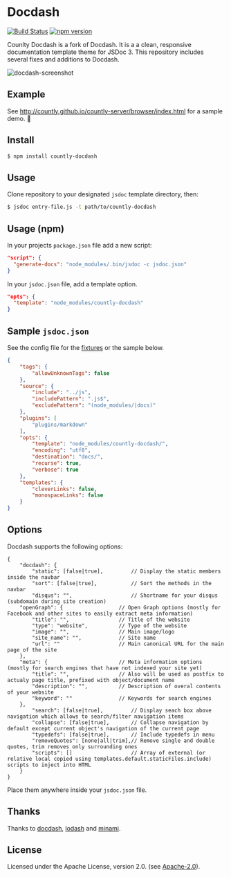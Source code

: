 # Docdash
[![Build Status](https://api.travis-ci.org/Countly/countly-docdash.png?branch=master)](https://travis-ci.org/Countly/countly-docdash) [![npm version](https://badge.fury.io/js/countly-docdash.svg)](https://badge.fury.io/js/countly-docdash)

Counlty Docdash is a fork of Docdash. It is a a clean, responsive documentation template theme for JSDoc 3. This repository includes several fixes and additions to Docdash.

![docdash-screenshot](https://cloud.githubusercontent.com/assets/447956/13398144/4dde7f36-defd-11e5-8909-1a9013302cb9.png)


## Example
See http://countly.github.io/countly-server/browser/index.html for a sample demo. :rocket:

## Install

```bash
$ npm install countly-docdash
```

## Usage
Clone repository to your designated `jsdoc` template directory, then:

```bash
$ jsdoc entry-file.js -t path/to/countly-docdash
```

## Usage (npm)
In your projects `package.json` file add a new script:

```json
"script": {
  "generate-docs": "node_modules/.bin/jsdoc -c jsdoc.json"
}
```

In your `jsdoc.json` file, add a template option.

```json
"opts": {
  "template": "node_modules/countly-docdash"
}
```

## Sample `jsdoc.json`
See the config file for the [fixtures](fixtures/fixtures.conf.json) or the sample below.

```json
{
    "tags": {
        "allowUnknownTags": false
    },
    "source": {
        "include": "../js",
        "includePattern": ".js$",
        "excludePattern": "(node_modules/|docs)"
    },
    "plugins": [
        "plugins/markdown"
    ],
    "opts": {
        "template": "node_modules/countly-docdash/",
        "encoding": "utf8",
        "destination": "docs/",
        "recurse": true,
        "verbose": true
    },
    "templates": {
        "cleverLinks": false,
        "monospaceLinks": false
    }
}
```

## Options
Docdash supports the following options:

```
{
    "docdash": {
        "static": [false|true],         // Display the static members inside the navbar
        "sort": [false|true],           // Sort the methods in the navbar
        "disqus": "",                   // Shortname for your disqus (subdomain during site creation)
	"openGraph": {                  // Open Graph options (mostly for Facebook and other sites to easily extract meta information)
		"title": "",                // Title of the website
		"type": "website",          // Type of the website
		"image": "",                // Main image/logo
		"site_name": "",            // Site name
		"url": ""                   // Main canonical URL for the main page of the site
	},
	"meta": {                       // Meta information options (mostly for search engines that have not indexed your site yet)
		"title": "",                // Also will be used as postfix to actualy page title, prefixed with object/document name
		"description": "",          // Description of overal contents of your website
		"keyword": ""               // Keywords for search engines
	},
        "search": [false|true],         // Display seach box above navigation which allows to search/filter navigation items
        "collapse": [false|true],       // Collapse navigation by default except current object's navigation of the current page
        "typedefs": [false|true],       // Include typedefs in menu
        "removeQuotes": [none|all|trim],// Remove single and double quotes, trim removes only surrounding ones
        "scripts": []                   // Array of external (or relative local copied using templates.default.staticFiles.include) scripts to inject into HTML
    }
}
```

Place them anywhere inside your `jsdoc.json` file.

## Thanks
Thanks to [docdash](https://github.com/clenemt/docdash), [lodash](https://lodash.com) and [minami](https://github.com/nijikokun/minami).

## License
Licensed under the Apache License, version 2.0. (see [Apache-2.0](LICENSE.md)).
